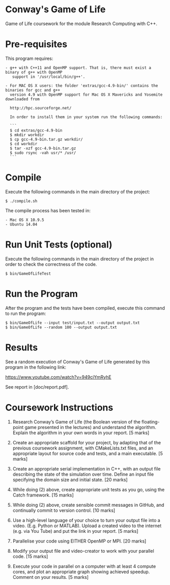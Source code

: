 # Conway's Game of Life 

Game of Life coursework for the module Research Computing with C++.

# Pre-requisites

This program requires:

	- g++ with C++11 and OpenMP support. That is, there must exist a binary of g++ with OpenMP
	   support in '/usr/local/bin/g++'.
	  
	- For MAC OS X users: the folder 'extras/gcc-4.9-bin/' contains the binaries for gcc and g++ 
	  version 4.9 with OpenMP support for Mac OS X Mavericks and Yosemite downloaded from 
	  
	  http://hpc.sourceforge.net/

	  In order to install them in your system run the following commands:

	  ```
	  $ cd extras/gcc-4.9-bin
	  $ mkdir workdir
	  $ cp gcc-4.9-bin.tar.gz workdir/
	  $ cd workdir
	  $ tar -xzf gcc-4.9-bin.tar.gz
	  $ sudo rsync -vah usr/* /usr/
	  ```

# Compile

Execute the following commands in the main directory of the project:

```
$ ./compile.sh
```

The compile process has been tested in: 

	- Mac OS X 10.9.5
	- Ubuntu 14.04

# Run Unit Tests (optional)

Execute the following commands in the main directory of the project in order to check the
correctness of the code.

```
$ bin/GameOfLifeTest
```

# Run the Program 

After the program and the tests have been compiled, execute this command to run the program:

```
$ bin/GameOfLife --input test/input.txt --output output.txt
$ bin/GameOfLife --random 100 --output output.txt
```

# Results

See a random execution of Conway's Game of Life generated by this program in the following link:  

https://www.youtube.com/watch?v=949ciYmRyhE

See report in [doc/report.pdf].

# Coursework Instructions

1. Research Conway’s Game of Life (the Boolean version of the floating-point game
presented in the lectures) and understand the algorithm. Explain the algorithm in your own
words in your report. 
[5 marks]

2. Create an appropriate scaffold for your project, by adapting that of the previous coursework
assignment, with CMakeLists.txt files, and an appropriate layout for source code and tests,
and a main executable. 
[5 marks]

3. Create an appropriate serial implementation in C++, with an output file describing the state
of the simulation over time. Define an input file specifying the domain size and initial state.
[20 marks]

4. While doing (2) above, create appropriate unit tests as you go, using the Catch framework. 
[15 marks]

5. While doing (2) above, create sensible commit messages in GitHub, and continually
commit to version control.
[10 marks]

6. Use a high-level language of your choice to turn your output file into a video. (E.g. Python
or MATLAB). Upload a created video to the internet (e.g. via You Tube) and put the link in
your report.
[5 marks]

7. Parallelise your code using EITHER OpenMP or MPI. 
[20 marks]

8. Modify your output file and video-creator to work with your parallel code. 
[15 marks]

9. Execute your code in parallel on a computer with at least 4 compute cores, and plot an
appropriate graph showing achieved speedup. Comment on your results. 
[5 marks]

